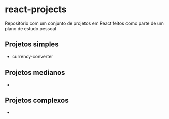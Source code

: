 # react-projects

Repositório com um conjunto de projetos em React feitos como parte de um plano de estudo pessoal

## Projetos simples

- currency-converter

## Projetos medianos

-

## Projetos complexos

-
